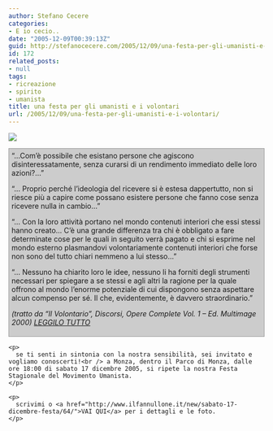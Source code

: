 ```yaml
---
author: Stefano Cecere
categories:
- E io cecio..
date: "2005-12-09T00:39:13Z"
guid: http://stefanocecere.com/2005/12/09/una-festa-per-gli-umanisti-e-i-volontari/
id: 172
related_posts:
- null
tags:
- ricreazione
- spirito
- umanista
title: una festa per gli umanisti e i volontari
url: /2005/12/09/una-festa-per-gli-umanisti-e-i-volontari/
---
```


![](/wp-content/20051217_invito_stagionale_monza_s.jpg)

<div style="border:1px solid #999;padding:5px;background-color:#cccccc">
  &#8220;&#8230;Com&#8217;è possibile che esistano persone che agiscono disinteressatamente, senza curarsi di un rendimento immediato delle loro azioni?&#8230;&#8221;</p> 
  
  <p>
    &#8220;&#8230; Proprio perché l&#8217;ideologia del ricevere si è estesa dappertutto, non si riesce più a capire come possano esistere persone che fanno cose senza ricevere nulla in cambio&#8230;&#8221;
  </p>
  
  <p>
    &#8220;&#8230; Con la loro attività portano nel mondo contenuti interiori che essi stessi hanno creato&#8230; C&#8217;è una grande differenza tra chi è obbligato a fare determinate cose per le quali in seguito verrà pagato e chi si esprime nel mondo esterno plasmandovi volontariamente contenuti interiori che forse non sono del tutto chiari nemmeno a lui stesso&#8230;&#8221;
  </p>
  
  <p>
    &#8220;&#8230; Nessuno ha chiarito loro le idee, nessuno li ha forniti degli strumenti necessari per spiegare a se stessi e agli altri la ragione per la quale offrono al mondo l&#8217;enorme potenziale di cui dispongono senza aspettare alcun compenso per sé. Il che, evidentemente, è davvero straordinario.&#8221;
  </p>
  
  <p>
    <em>(tratto da &#8220;Il Volontario&#8221;, Discorsi, Opere Complete Vol. 1 &#8211; Ed. Multimage 2000) <a href='/wp-content/ilvolontariato.rtf' title=''>LEGGILO TUTTO</a></em> </div> 
    
    <p>
      se ti senti in sintonia con la nostra sensibilità, sei invitato e vogliamo conoscerti!<br /> a Monza, dentro il Parco di Monza, dalle ore 18:00 di sabato 17 dicembre 2005, si ripete la nostra Festa Stagionale del Movimento Umanista.
    </p>
    
    <p>
      scrivimi o <a href="http://www.ilfannullone.it/new/sabato-17-dicembre-festa/64/">VAI QUI</a> per i dettagli e le foto.
    </p>
